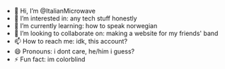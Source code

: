 - 👋 Hi, I’m @ItalianMicrowave
- 👀 I’m interested in: any tech stuff honestly
- 🌱 I’m currently learning: how to speak norwegian
- 💞️ I’m looking to collaborate on: making a website for my friends' band
- 📫 How to reach me: idk, this account?
- 😄 Pronouns: i dont care, he/him i guess?
- ⚡ Fun fact: im colorblind

<!---
ItalianMicrowave/ItalianMicrowave is a ✨ special ✨ repository because its `README.md` (this file) appears on your GitHub profile.
You can click the Preview link to take a look at your changes.
--->

